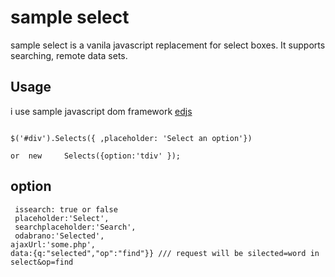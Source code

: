 # sample select 

sample select  is a vanila javascript replacement for select boxes. It supports searching, remote data sets.
## Usage

i use sample javascript dom framework [edjs](https://github.com/ed3/edjs)
```native

$('#div').Selects({	,placeholder: 'Select an option'}) 

or  new 	Selects({option:'tdiv' });
```
## option 
```native
 issearch: true or false
 placeholder:'Select',
 searchplaceholder:'Search',
 odabrano:'Selected',
ajaxUrl:'some.php',
data:{q:"selected","op":"find"}} /// request will be silected=word in select&op=find
```
